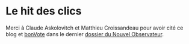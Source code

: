 # Le hit des clics

Merci à Claude Askolovitch et Matthieu Croissandeau pour avoir cité ce blog et [bonVote](http://www.bonvote.com) dans le dernier [dossier du Nouvel Observateur](http://hebdo.nouvelobs.com/p2200/articles/a328731.html).